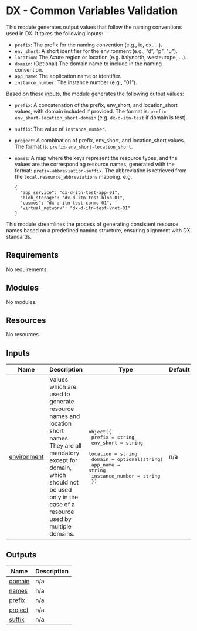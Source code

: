 # DX - Common Variables Validation

This module generates output values that follow the naming conventions used in DX. It takes the following inputs:

- `prefix`: The prefix for the naming convention (e.g., io, dx, ...).
- `env_short`: A short identifier for the environment (e.g., “d”, "p", "u").
- `location`: The Azure region or location (e.g. italynorth, westeurope, ...).
- `domain`: (Optional) The domain name to include in the naming convention.
- `app_name`: The application name or identifier.
- `instance_number`: The instance number (e.g., “01”).

Based on these inputs, the module generates the following output values:

- `prefix`: A concatenation of the prefix, env_short, and location_short values, with domain included if provided. The format is:
`prefix-env_short-location_short-domain` (e.g. `dx-d-itn-test` if domain is test).
- `suffix`: The value of `instance_number`.
- `project`: A combination of prefix, env_short, and location_short values. The format is:
`prefix-env_short-location_short`.
- `names`: A map where the keys represent the resource types, and the values are the corresponding resource names, generated with the format:
`prefix-abbreviation-suffix`. The abbreviation is retrieved from the `local.resource_abbreviations` mapping.
  e.g.

  ```hcl
  {
    "app_service": "dx-d-itn-test-app-01",
    "blob_storage": "dx-d-itn-test-blob-01",
    "cosmos": "dx-d-itn-test-conmo-01",
    "virtual_network": "dx-d-itn-test-vnet-01"
  }
  ```

This module streamlines the process of generating consistent resource names based on a predefined naming structure, ensuring alignment with DX standards.

<!-- markdownlint-disable -->
<!-- BEGIN_TF_DOCS -->
## Requirements

No requirements.

## Modules

No modules.

## Resources

No resources.

## Inputs

| Name | Description | Type | Default | Required |
|------|-------------|------|---------|:--------:|
| <a name="input_environment"></a> [environment](#input\_environment) | Values which are used to generate resource names and location short names. They are all mandatory except for domain, which should not be used only in the case of a resource used by multiple domains. | <pre>object({<br/>    prefix          = string<br/>    env_short       = string<br/>    location        = string<br/>    domain          = optional(string)<br/>    app_name        = string<br/>    instance_number = string<br/>  })</pre> | n/a | yes |

## Outputs

| Name | Description |
|------|-------------|
| <a name="output_domain"></a> [domain](#output\_domain) | n/a |
| <a name="output_names"></a> [names](#output\_names) | n/a |
| <a name="output_prefix"></a> [prefix](#output\_prefix) | n/a |
| <a name="output_project"></a> [project](#output\_project) | n/a |
| <a name="output_suffix"></a> [suffix](#output\_suffix) | n/a |
<!-- END_TF_DOCS -->
